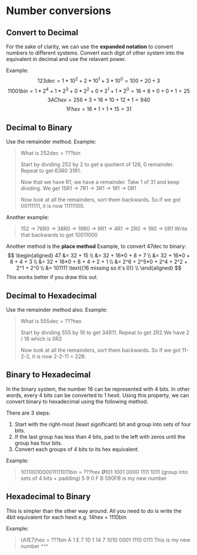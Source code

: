 # Number conversions
## Convert to Decimal
For the sake of clarity, we can use the **expanded notation** to convert numbers to different systems. Convert each digit of other system into the equivalent in decimal and use the relavant power.

Example: 
$$123dec =  1 * 10^2 + 2 * 10^1 + 3 * 10^0 = 100 + 20 + 3$$
$$11001bin = 1 * 2^4 + 1 * 2^3 + 0 * 2^2 + 0 * 2^1 + 1 * 2^0 = 16 + 8 + 0 + 0 + 1 = 25$$$$3AChex = 256 * 3 +16 * 10 + 12 * 1 = 940$$$$1Fhex = 16 * 1 + 1 * 15 = 31$$
## Decimal to Binary
Use the remainder method. Example:
> What is 252dec = ???bin
> 
> Start by dividing 252 by 2 to get a quotient of 126, 0 remainder.
> Repeat to get 63R0
> 31R1.
> 
> Now that we have R1, we have a remainder. Take 1 of 31 and keep dividing.
> We get 15R1 -> 7R1 -> 3R1 -> 1R1 -> 0R1
> 
> Now look at all the remainders, sort them backwards. So if we got 00111111, it is now 11111100.

Another example:
> 152 -> 76R0 -> 38R0 -> 19R0 -> 9R1 -> 4R1 -> 2R0 -> 1R0 -> 0R1
> Write that backwards to get 10011000

Another method is the **place method**
Example, to convert 47dec to binary:
$$
\begin{aligned}
47 &= 32 + 15 \\ 
&= 32 + 16*0 + 8 + 7 \\
&= 32 + 16*0 + 8 + 4 + 3 \\
&= 32 + 16*0 + 8 + 4 + 2 + 1 \\
&= 2^6 + 2^5*0 + 2^4 + 2^2 + 2^1 + 2^0 \\
&= 101111 \text{(16 missing so it's 0)} \\
\end{aligned}
$$
This works better if you draw this out.
## Decimal to Hexadecimal
Use the remainder method also. Example:
> What is 555dec = ???hex
> 
> Start by dividing 555 by 16 to get 34R11.
> Repeat to get 2R2
> We have 2 / 16 which is 0R2 
> 
> Now look at all the remainders, sort them backwards. So if we got 11-2-2, it is now 2-2-11 = 22B.

## Binary to Hexadecimal
In the binary system, the number 16 can be represented with 4 bits. In other words, every 4 bits can be converted to 1 hexit. Using this property, we can convert binary to hexadecimal using the following method.

There are 3 steps:
1. Start with the right-most (least significant) bit and group into sets of four bits.
2. If the last group has less than 4 bits, pad to the left with zeros until the group has four bits.
3. Convert each groups of 4 bits to its hex equivalent.

Example:
> 1011001000011111011bin = ???hex
> ***0***101 1001 0000 1111 1011 (group into sets of 4 bits + padding)
>    5       9       0       F       B
> 590FB is my new number

## Hexadecimal to Binary
This is simpler than the other way around. All you need to do is write the 4bit equivalent for each hexit e.g. 14hex = 1110bin

Example:
> (A1E7)hex = ???bin
>    A     1        E       7
>   10     1       14      7
> 1010 0001 1110 0111
> This is my new number ^^^